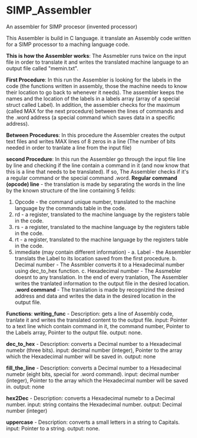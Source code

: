 # SIMP_Assembler
An assembler for SIMP procesor (invented processor)

This Assembler is build in C language. 
it translate an Assembly code written for a SIMP processor to a maching language code.

**This is how the Assembler works**:
The Assmebler runs twice on the input file in order to translate it and writes the  translated machine language to an output file called "memin.txt".

**First Procedure**:
In this run the Assembler is looking for the labels in the code (the functions written in assembly,
those the machine needs to know their location to go back to whenever it needs).
The assembler keeps the names and the location of the labels in a labels array (array of a special struct called Label).
In addition, the assembler checks for the maximum (called MAX for the next procedure) between the lines of commands and the .word address (a special command which saves data in a specific address).

**Between Procedures**:
In this procedure the Assembler creates the output text files and writes MAX lines of 8 zeros in a line (The number of bits needed in order to tranlate a line from the input file)

**second Procedure**:
In this run the Assembler go through the input file line by line and checking if the line contain a command in it (and now know that this is a line that needs to be translated).
If so, The Assembler checks if it's a regular command or the special command .word.
  **Regular command (opcode) line** - the translation is made by separating the words in the line by the known structure of the line containing 5 feilds:
  1. Opcode - the command unique number, translated to the machine language by the commands table in the code.
  2. rd - a register, translated to the machine language by the registers table in the code.
  3. rs - a register, translated to the machine language by the registers table in the code.
  4. rt - a register, translated to the machine language by the registers table in the code.
  5. immediate (may contain different information) - 
    a. Label - the Assembler translats the Label to its location saved from the first procedure.
    b. Decimal number - The Assmbler converts it to a Hexadecimal number using dec_to_hex function.
    c. Hexadecimal number - The Assmebler doesnt to any translation.
  In the end of every tranlation, The Assembler writes the tranlated information to the output file in the desired location.
  **.word command** - The translation is made by recognizind the desired address and data and writes the data in the desired location in the output file.
  
  **Functions**:
  **writing_func** - 
  Description: gets a line of Assembly code, tranlate it and writes the translated content to the output file.
  input: Pointer to a text line which contain command in it, the command number, Pointer to the Labels array, Pointer to the output file.
  output: none.
  
  **dec_to_hex** - 
  Description: converts a Decimal number to a Hexadecimal numebr (three bits).
  input: decimal number (integer), Pointer to the array which the Hexadecimal number will be saved in.
  output: none
  
   **fill_the_line** - 
  Description: converts a Decimal number to a Hexadecimal numebr (eight bits, special for .word command).
  input: decimal number (integer), Pointer to the array which the Hexadecimal number will be saved in.
  output: none
  
   **hex2Dec** - 
  Description: converts a Hexadecimal numebr to a Decimal number.
  input: string contains the Hexadecimal number.
  output: Decimal number (integer)
  
   **uppercase** - 
  Description: converts a small letters in a string to Capitals.
  input: Pointer to a string.
  output: none.
  
  
  
  
  
  

